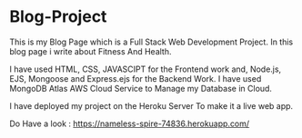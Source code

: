 # Blog-Project

This is my Blog Page which is a Full Stack Web Development Project.
In this blog page i write about Fitness And Health.

I have used 
HTML, CSS, JAVASCIPT for the Frontend work 
and, 
Node.js, EJS, Mongoose and Express.ejs for the Backend Work.
I have used MongoDB Atlas AWS Cloud Service to Manage my Database in Cloud.

I have deployed my project on the Heroku Server To make it a live web app.

Do Have a look :  https://nameless-spire-74836.herokuapp.com/ 
